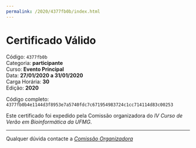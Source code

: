 ```yaml
---
permalink: /2020/4377fb0b/index.html
---
```


# Certificado Válido

Código: `4377fb0b`<br>
Categoria: **participante**<br>
Curso: **Evento Principal**<br>
Data: **27/01/2020 a 31/01/2020**<br>
Carga Horária: **30**<br>
Edição: **2020**<br>


Código completo: `4377fb0b4e1144d3f8953e7a5740fdc7c671954983724c1cc714114d83c00253`


Este certificado foi expedido pela Comissão organizadora do *IV Curso de Verão em Bioinformática da UFMG*.

----

Qualquer dúvida contacte a [_Comissão Organizadora_](<mailto:cursobioinfoufmg@gmail.com$subject=[Certificados]>)


